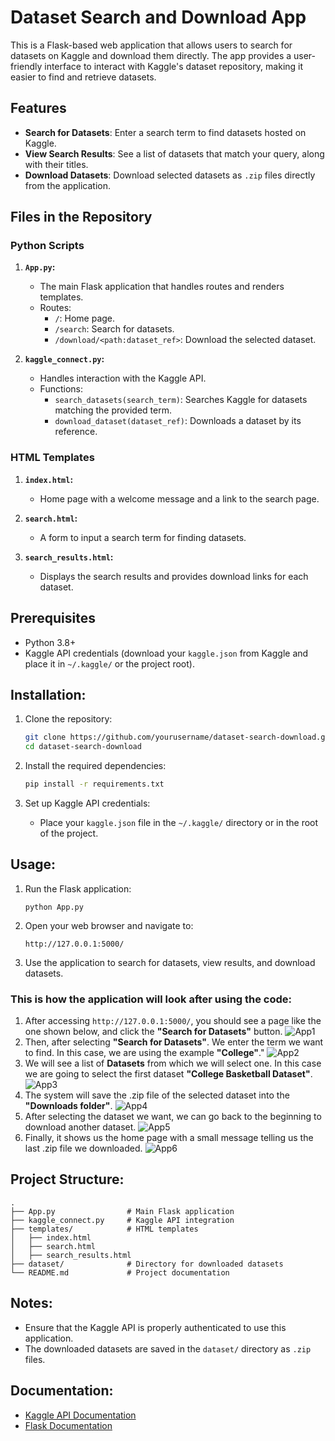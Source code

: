 # Dataset Search and Download App

This is a Flask-based web application that allows users to search for datasets on Kaggle and download them directly. The app provides a user-friendly interface to interact with Kaggle's dataset repository, making it easier to find and retrieve datasets.

## Features

- **Search for Datasets**: Enter a search term to find datasets hosted on Kaggle.
- **View Search Results**: See a list of datasets that match your query, along with their titles.
- **Download Datasets**: Download selected datasets as `.zip` files directly from the application.

## Files in the Repository

### Python Scripts 

1. **`App.py`:**
   - The main Flask application that handles routes and renders templates.
   - Routes:
     - `/`: Home page.
     - `/search`: Search for datasets.
     - `/download/<path:dataset_ref>`: Download the selected dataset.

2. **`kaggle_connect.py`:**
   - Handles interaction with the Kaggle API.
   - Functions:
     - `search_datasets(search_term)`: Searches Kaggle for datasets matching the provided term.
     - `download_dataset(dataset_ref)`: Downloads a dataset by its reference.

### HTML Templates

1. **`index.html`:**
   - Home page with a welcome message and a link to the search page.

2. **`search.html`:**
   - A form to input a search term for finding datasets.

3. **`search_results.html`:**
   - Displays the search results and provides download links for each dataset.

## Prerequisites

- Python 3.8+
- Kaggle API credentials (download your `kaggle.json` from Kaggle and place it in `~/.kaggle/` or the project root).

## Installation:

1. Clone the repository:
   ```bash
   git clone https://github.com/yourusername/dataset-search-download.git
   cd dataset-search-download
   ```

2. Install the required dependencies:
   ```bash
   pip install -r requirements.txt
   ```

3. Set up Kaggle API credentials:
   - Place your `kaggle.json` file in the `~/.kaggle/` directory or in the root of the project.

## Usage:

1. Run the Flask application:
   ```
   python App.py
   ```

2. Open your web browser and navigate to:
   ```
   http://127.0.0.1:5000/
   ```

3. Use the application to search for datasets, view results, and download datasets.

### This is how the application will look after using the code:

1. After accessing `http://127.0.0.1:5000/`, you should see a page like the one shown below, and click the **"Search for Datasets"** button.
![App1](./images/0.png)
2. Then, after selecting **"Search for Datasets"**. We enter the term we want to find. In this case, we are using the example **"College"**."
![App2](./images/2.png)
3. We will see a list of **Datasets** from which we will select one. In this case we are going to select the first dataset **"College Basketball Dataset"**.
![App3](./images/3.png)
4. The system will save the .zip file of the selected dataset into the **"Downloads folder"**.
![App4](./images/4.png)
5. After selecting the dataset we want, we can go back to the beginning to download another dataset.
![App5](./images/5.png)
6. Finally, it shows us the home page with a small message telling us the last .zip file we downloaded.
![App6](./images/6.png)

## Project Structure:

```
.
├── App.py                # Main Flask application
├── kaggle_connect.py     # Kaggle API integration
├── templates/            # HTML templates
│   ├── index.html
│   ├── search.html
│   ├── search_results.html
├── dataset/              # Directory for downloaded datasets
└── README.md             # Project documentation
```

## Notes:

- Ensure that the Kaggle API is properly authenticated to use this application.
- The downloaded datasets are saved in the `dataset/` directory as `.zip` files.

## Documentation:

- [Kaggle API Documentation](https://github.com/Kaggle/kaggle-api)
- [Flask Documentation](https://flask.palletsprojects.com/en/stable/)